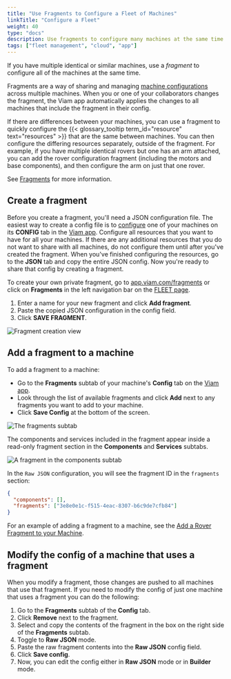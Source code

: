 ```yaml
---
title: "Use Fragments to Configure a Fleet of Machines"
linkTitle: "Configure a Fleet"
weight: 40
type: "docs"
description: Use fragments to configure many machines at the same time.
tags: ["fleet management", "cloud", "app"]
---
```


If you have multiple identical or similar machines, use a _fragment_ to configure all of the machines at the same time.

Fragments are a way of sharing and managing [machine configurations](/build/configure/) across multiple machines.
When you or one of your collaborators changes the fragment, the Viam app automatically applies the changes to all machines that include the fragment in their config.

If there are differences between your machines, you can use a fragment to quickly configure the {{< glossary_tooltip term_id="resource" text="resources" >}} that are the same between machines.
You can then configure the differing resources separately, outside of the fragment.
For example, if you have multiple identical rovers but one has an arm attached, you can add the rover configuration fragment (including the motors and base components), and then configure the arm on just that one rover.

See [Fragments](/build/configure/#fragments) for more information.

## Create a fragment

Before you create a fragment, you'll need a JSON configuration file.
The easiest way to create a config file is to [configure](/build/configure/) one of your machines on its **CONFIG** tab in the [Viam app](https://app.viam.com).
Configure all resources that you want to have for all your machines.
If there are any additional resources that you do not want to share with all machines, do not configure them until after you've created the fragment.
When you've finished configuring the resources, go to the **JSON** tab and copy the entire JSON config.
Now you're ready to share that config by creating a fragment.

To create your own private fragment, go to [app.viam.com/fragments](https://app.viam.com/fragments) or click on **Fragments** in the left navigation bar on the [FLEET page](https://app.viam.com/robots).

1. Enter a name for your new fragment and click **Add fragment**.
2. Paste the copied JSON configuration in the config field.
3. Click **SAVE FRAGMENT**.

![Fragment creation view](/fleet/fragment-view.png)

## Add a fragment to a machine

To add a fragment to a machine:

- Go to the **Fragments** subtab of your machine's **Config** tab on the [Viam app](https://app.viam.com).
- Look through the list of available fragments and click **Add** next to any fragments you want to add to your machine.
- Click **Save Config** at the bottom of the screen.

![The fragments subtab](/fleet/fragments-tab.png)

The components and services included in the fragment appear inside a read-only fragment section in the **Components** and **Services** subtabs.

![A fragment in the components subtab](/fleet/fragment-components.png)

In the `Raw JSON` configuration, you will see the fragment ID in the `fragments` section:

```json
{
  "components": [],
  "fragments": ["3e8e0e1c-f515-4eac-8307-b6c9de7cfb84"]
}
```

For an example of adding a fragment to a machine, see the [Add a Rover Fragment to your Machine](/get-started/try-viam/rover-resources/rover-tutorial-fragments/).

## Modify the config of a machine that uses a fragment

When you modify a fragment, those changes are pushed to all machines that use that fragment.
If you need to modify the config of just one machine that uses a fragment you can do the following:

1. Go to the **Fragments** subtab of the **Config** tab.
2. Click **Remove** next to the fragment.
3. Select and copy the contents of the fragment in the box on the right side of the **Fragments** subtab.
4. Toggle to **Raw JSON** mode.
5. Paste the raw fragment contents into the **Raw JSON** config field.
6. Click **Save config**.
7. Now, you can edit the config either in **Raw JSON** mode or in **Builder** mode.

